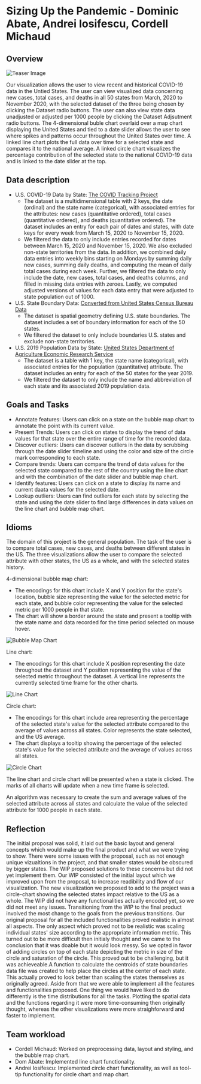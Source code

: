 # Sizing Up the Pandemic - Dominic Abate, Andrei Iosifescu, Cordell Michaud

## Overview
![Teaser Image](/images/thumbnail.png)

Our visualization allows the user to view recent and historical COVID-19 data in the Untied States. The user can view visualized data concerning new cases, total cases, and deaths in all 50 states from March, 2020 to November 2020, with the selected dataset of the three being chosen by clicking the Dataset radio buttons. The user can also view state data unadjusted or adjusted per 1000 people by clicking the Dataset Adjsutment radio buttons. The 4-dimensional buble chart overlaid over a map chart displaying the United States and tied to a date slider allows the user to see where spikes and patterns occur throughout the United States over time. A linked line chart plots the full data over time for a selected state and compares it to the national average. A linked circle chart visualizes the percentage contribution of the selected state to the national COVID-19 data and is linked to the date slider at the top.

## Data description
- U.S. COVID-19 Data by State: [The COVID Tracking Project](https://covidtracking.com/data/download)
  - The dataset is a multidimensional table with 2 keys, the date (ordinal) and the state name (categorical), with associated entries for the attributes: new cases (quantitative ordered), total cases (quantitative ordered), and deaths (quantitative ordered). The dataset includes an entry for each pair of dates and states, with date keys for every week from March 15, 2020 to November 15, 2020.
  - We filtered the data to only include entries recorded for dates between March 15, 2020 and November 15, 2020. We also excluded non-state territories from the data. In addition, we combined daily data entries into weekly bins starting on Mondays by summing daily new cases, summing daily deaths, and computing the mean of daily total cases during each week. Further, we filtered the data to only include the date, new cases, total cases, and deaths columns, and filled in missing data entries with zeroes. Lastly, we computed adjusted versions of values for each data entry that were adjusted to state population out of 1000.
- U.S. State Boundary Data: [Converted from United States Census Bureau Data](https://eric.clst.org/tech/usgeojson/)
  - The dataset is spatial geometry defining U.S. state boundaries. The dataset includes a set of boundary information for each of the 50 states.
  - We filtered the dataset to only include boundaries U.S. states and exclude non-state territories.
- U.S. 2019 Population Data by State: [United States Department of Agriculture Economic Research Service](https://data.ers.usda.gov/reports.aspx?ID=17827)
  - The dataset is a table with 1 key, the state name (categorical), with associated entries for the population (quantitative) attribute. The dataset includes an entry for each of the 50 states for the year 2019.
  - We filtered the dataset to only include the name and abbreviation of each state and its associated 2019 population data.

## Goals and Tasks
- Annotate features: Users can click on a state on the bubble map chart to annotate the point with its current value.
- Present Trends: Users can click on states to display the trend of data values for that state over the entire range of time for the recorded data.
- Discover outliers: Users can discover outliers in the data by scrubbing through the date slider timeline and using the color and size of the circle mark corresponding to each state. 
- Compare trends: Users can compare the trend of data values for the selected state compared to the rest of the country using the line chart and with the combination of the date slider and bubble map chart.
- Identify features: Users can click on a state to display its name and current daata values for the selected date.
- Lookup outliers: Users can find outliers for each state by selecting the state and using the date slider to find large differences in data values on the line chart and bubble map chart.

## Idioms
The domain of this project is the general population. The task of the user is to compare total cases, new cases, and deaths between different states in the US.
The three visualizations allow the user to compare the selected attribute with other states, the US as a whole, and with the selected states history.

4-dimensional bubble map chart:
  - The encodings for this chart include X and Y position for the state's location, bubble size representing the value for the selected metric for each state, and bubble
color representing the value for the selected metric per 1000 people in that state. 
  - The chart will show a border around the state and present a tooltip with the state name and data recorded for the time period selected on mouse hover.

![Bubble Map Chart](/images/bubblemapchart.PNG)

Line chart:
  - The encodings for this chart include X position representing the date throughout the dataset and Y position representing the value of the selected metric throughout the dataset. A vertical line represents the currently selected time frame for the other charts.

![Line Chart](/images/linechart.PNG)

Circle chart:
  - The encodings for this chart include area representing the percentage of the selected state's value for the selected attribute compared to the average of values across all states. Color represents the state selected, and the US average.
  - The chart displays a tooltip showing the percentage of the selected state's value for the selected attribute and the average of values across all states.

![Circle Chart](/images/circlechart.PNG)

The line chart and circle chart will be presented when a state is clicked. The marks of all charts will update when a new time frame is selected.

An algorithm was necessary to create the sum and average values of the selected attribute across all states and calculate the value of the selected attribute for 1000 people in each state.

## Reflection
The initial proposal was solid, it laid out the basic layout and general concepts which would make up the final product and what we were trying to show. There were some issues with the proposal, such as not enough unique vizualtions in the project, and that smaller states would be obscured by bigger states. The WIP proposed solutions to these concerns but did not yet implement them. Our WIP consisted of the initial layout which we improved upon from the proposal, to increase readibility and flow of our visualization. The new visualization we proposed to add to the project was a circle-chart showing the selected states impact relative to the US as a whole. The WIP did not have any functionalities actually encoded yet, so we did not meet any issues. Transitioning from the WIP to the final product involved the most change to the goals from the previous transitions. Our original proposal for all the included functionalities proved realistic in almost all aspects. The only aspect which proved not to be realistic was scaling individual states' size according to the appropriate information metric. This turned out to be more difficult then initialy thought and we came to the conclusion that it was doable but it would look messy. So we opted in favor of adding circles on top of each state depicting the metric in size of the circle and saturation of the circle. This proved out to be challenging, but it was achieveable.A function to calculate the centroids of state boundaries data file was created to help place the circles at the center of each state. This actually proved to look better than scaling the states themselves as originally agreed. Aside from that we were able to implement all the features and functionalities proposed. One thing we would have liked to do differently is the time distributions for all the tasks. Plotting the spatial data and the functions regarding it were more time-consuming then originally thought, whereas the other visualizations were more straighforward and faster to implement.  

## Team workload
- Cordell Michaud: Worked on preprocessing data, layout and styling, and the bubble map chart.
- Dom Abate: Implemented line chart functionality.
- Andrei Iosifescu: Implemented circle chart functionality, as well as tool-tip functionality for circle chart and map chart.

